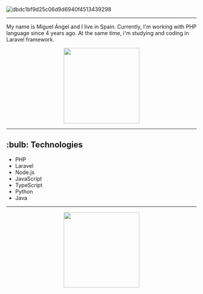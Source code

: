 ![dbdc1bf9d25c06d9d6940f4513439298](https://github.com/user-attachments/assets/5b05da42-f3ee-4753-92ff-06f761cf1c39)

<hr/>
<p>My name is Miguel Ángel and I live in Spain. Currently, I'm working with PHP language since 4 years ago. At the same time, i'm studying and coding in Laravel framework.</p>

<p align="center">
  <img src="https://github.com/user-attachments/assets/b074f685-c4cf-4ac5-bf70-484a2174022d" width="200" height="200">
</p>
<hr/>

<h2>:bulb: Technologies</h2>
<ul>
  <li>PHP</li>
  <li>Laravel</li>
  <li>Node.js</li>
  <li>JavaScript</li>
  <li>TypeScript</li>
  <li>Python</li>
  <li>Java</li>
</ul>
<hr/>

<p align="center">
  <img src="https://github.com/user-attachments/assets/9de18d20-7e31-48a0-9602-2f14a7b23da5" width="200" height="200">
</p>
